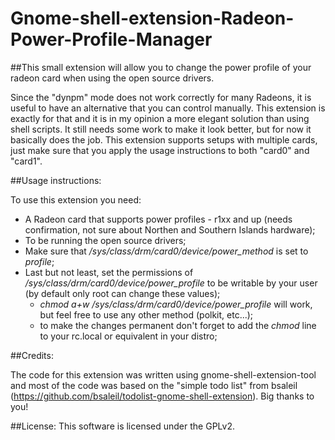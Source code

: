 Gnome-shell-extension-Radeon-Power-Profile-Manager
==================================================

##This small extension will allow you to change the power profile of your radeon card when using the open source drivers.

Since the "dynpm" mode does not work correctly for many Radeons, it is useful to have an alternative that you can control manually.
This extension is exactly for that and it is in my opinion a more elegant solution than using shell scripts.
It still needs some work to make it look better, but for now it basically does the job.
This extension supports setups with multiple cards, just make sure that you apply the usage instructions to both "card0" and "card1".

##Usage instructions:

To use this extension you need:
* A Radeon card that supports power profiles - r1xx and up (needs confirmation, not sure about Northen and Southern Islands hardware);
* To be running the open source drivers;
* Make sure that */sys/class/drm/card0/device/power_method* is set to *profile*;
* Last but not least, set the permissions of */sys/class/drm/card0/device/power_profile* to be writable by your user (by default only root can change these values);
    * *chmod a+w /sys/class/drm/card0/device/power_profile* will work, but feel free to use any other method (polkit, etc...);
    * to make the changes permanent don't forget to add the *chmod* line to your rc.local or equivalent in your distro;

##Credits:

The code for this extension was written using gnome-shell-extension-tool and most of the code was based on the "simple todo list" from bsaleil (https://github.com/bsaleil/todolist-gnome-shell-extension). Big thanks to you!

##License:
This software is licensed under the GPLv2.
